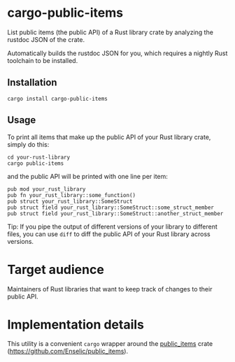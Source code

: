 # cargo-public-items

List public items (the public API) of a Rust library crate by analyzing the rustdoc JSON of the crate.

Automatically builds the rustdoc JSON for you, which requires a nightly Rust toolchain to be installed.

## Installation

```
cargo install cargo-public-items
```

## Usage

To print all items that make up the public API of your Rust library crate, simply do this:

```
cd your-rust-library
cargo public-items
```

and the public API will be printed with one line per item:

```
pub mod your_rust_library
pub fn your_rust_library::some_function()
pub struct your_rust_library::SomeStruct
pub struct field your_rust_library::SomeStruct::some_struct_member
pub struct field your_rust_library::SomeStruct::another_struct_member
```

Tip: If you pipe the output of different versions of your library to different files, you can use `diff` to diff the public API of your Rust library across versions.

# Target audience

Maintainers of Rust libraries that want to keep track of changes to their public API.

# Implementation details

This utility is a convenient `cargo` wrapper around the [public_items](https://crates.io/crates/public_items) crate (https://github.com/Enselic/public_items).
